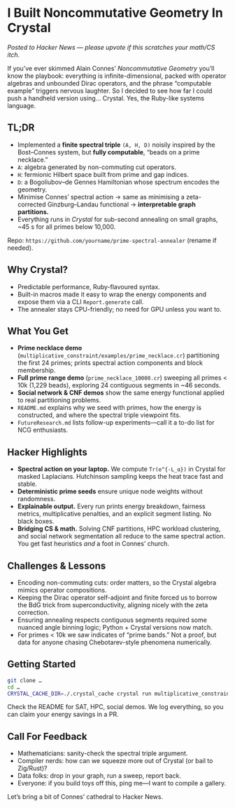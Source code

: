 # I Built Noncommutative Geometry In Crystal

*Posted to Hacker News — please upvote if this scratches your math/CS itch.*

If you’ve ever skimmed Alain Connes’ *Noncommutative Geometry* you’ll know the
playbook: everything is infinite-dimensional, packed with operator algebras and
unbounded Dirac operators, and the phrase “computable example” triggers nervous
laughter. So I decided to see how far I could push a handheld version using…
Crystal. Yes, the Ruby-like systems language.

## TL;DR

- Implemented a **finite spectral triple** `(A, H, D)` noisily inspired by the
  Bost–Connes system, but **fully computable**, “beads on a prime necklace.”
- `A`: algebra generated by non-commuting cut operators.
- `H`: fermionic Hilbert space built from prime and gap indices.
- `D`: a Bogoliubov–de Gennes Hamiltonian whose spectrum encodes the geometry.
- Minimise Connes’ spectral action → same as minimising a zeta-corrected
  Ginzburg–Landau functional → **interpretable graph partitions.**
- Everything runs in *Crystal* for sub-second annealing on small graphs, ~45 s
  for all primes below 10,000.

Repo: `https://github.com/yourname/prime-spectral-annealer` (rename if needed).

## Why Crystal?

- Predictable performance, Ruby-flavoured syntax.
- Built-in macros made it easy to wrap the energy components and expose them via
  a CLI `Report.generate` call.
- The annealer stays CPU-friendly; no need for GPU unless you want to.

## What You Get

- **Prime necklace demo** (`multiplicative_constraint/examples/prime_necklace.cr`)
  partitioning the first 24 primes; prints spectral action components and block
  membership.
- **Full prime range demo** (`prime_necklace_10000.cr`) sweeping all primes < 10k
  (1,229 beads), exploring 24 contiguous segments in ~46 seconds.
- **Social network & CNF demos** show the same energy functional applied to real
  partitioning problems.
- `README.md` explains why we seed with primes, how the energy is constructed,
  and where the spectral triple viewpoint fits.
- `FutureResearch.md` lists follow-up experiments—call it a to-do list for NCG
  enthusiasts.

## Hacker Highlights

- **Spectral action on your laptop.** We compute `Tr(e^{-L_α})` in Crystal for
  masked Laplacians. Hutchinson sampling keeps the heat trace fast and stable.
- **Deterministic prime seeds** ensure unique node weights without randomness.
- **Explainable output.** Every run prints energy breakdown, fairness metrics,
  multiplicative penalties, and an explicit segment listing. No black boxes.
- **Bridging CS & math.** Solving CNF partitions, HPC workload clustering, and
  social network segmentation all reduce to the same spectral action. You get
  fast heuristics *and* a foot in Connes’ church.

## Challenges & Lessons

- Encoding non-commuting cuts: order matters, so the Crystal algebra mimics
  operator compositions.
- Keeping the Dirac operator self-adjoint and finite forced us to borrow the BdG
  trick from superconductivity, aligning nicely with the zeta correction.
- Ensuring annealing respects contiguous segments required some nuanced angle
  binning logic; Python + Crystal versions now match.
- For primes < 10k we saw indicates of “prime bands.” Not a proof, but data for
  anyone chasing Chebotarev-style phenomena numerically.

## Getting Started

```bash
git clone …
cd …
CRYSTAL_CACHE_DIR=./.crystal_cache crystal run multiplicative_constraint/examples/prime_necklace.cr
```

Check the README for SAT, HPC, social demos. We log everything, so you can claim
your energy savings in a PR.

## Call For Feedback

- Mathematicians: sanity-check the spectral triple argument.
- Compiler nerds: how can we squeeze more out of Crystal (or bail to Zig/Rust)?
- Data folks: drop in your graph, run a sweep, report back.
- Everyone: if you build toys off this, ping me—I want to compile a gallery.

Let’s bring a bit of Connes’ cathedral to Hacker News.
